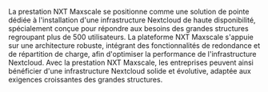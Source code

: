 
La prestation NXT Maxscale se positionne comme une solution de pointe dédiée à l'installation d'une infrastructure Nextcloud de haute disponibilité, spécialement conçue pour répondre aux besoins des grandes structures regroupant plus de 500 utilisateurs.
La plateforme NXT Maxscale s'appuie sur une architecture robuste, intégrant des fonctionnalités de redondance et de répartition de charge, afin d'optimiser la performance de l'infrastructure Nextcloud.
Avec la prestation NXT Maxscale, les entreprises peuvent ainsi bénéficier d'une infrastructure Nextcloud solide et évolutive, adaptée aux exigences croissantes des grandes structures.
